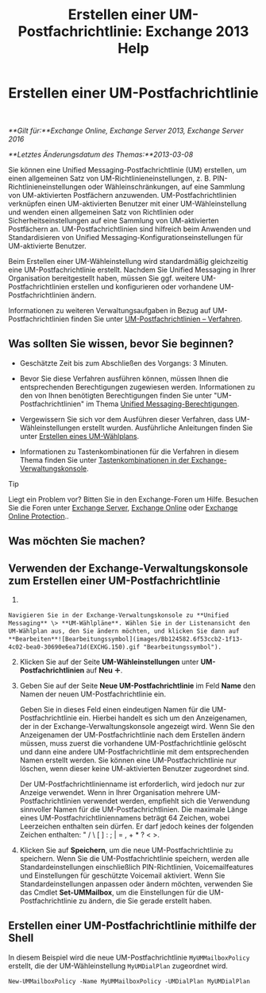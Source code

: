 ﻿---
title: 'Erstellen einer UM-Postfachrichtlinie: Exchange 2013 Help'
TOCTitle: Erstellen einer UM-Postfachrichtlinie
ms:assetid: 7f20874b-c46c-4505-9a78-f63eacb578ff
ms:mtpsurl: https://technet.microsoft.com/de-de/library/Bb123510(v=EXCHG.150)
ms:contentKeyID: 50554851
ms.date: 04/24/2018
mtps_version: v=EXCHG.150
f1_keywords:
- Microsoft.Exchange.Management.SnapIn.Esm.Servers.UnifiedMessaging.CreateUMMailboxPolicyWizardForm.CreateUMMailboxPolicyWizardPage
ms.translationtype: HT
---

# Erstellen einer UM-Postfachrichtlinie

 

_**Gilt für:**Exchange Online, Exchange Server 2013, Exchange Server 2016_

_**Letztes Änderungsdatum des Themas:**2013-03-08_

Sie können eine Unified Messaging-Postfachrichtlinie (UM) erstellen, um einen allgemeinen Satz von UM-Richtlinieneinstellungen, z. B. PIN-Richtlinieneinstellungen oder Wähleinschränkungen, auf eine Sammlung von UM-aktivierten Postfächern anzuwenden. UM-Postfachrichtlinien verknüpfen einen UM-aktivierten Benutzer mit einer UM-Wähleinstellung und wenden einen allgemeinen Satz von Richtlinien oder Sicherheitseinstellungen auf eine Sammlung von UM-aktivierten Postfächern an. UM-Postfachrichtlinien sind hilfreich beim Anwenden und Standardisieren von Unified Messaging-Konfigurationseinstellungen für UM-aktivierte Benutzer.

Beim Erstellen einer UM-Wähleinstellung wird standardmäßig gleichzeitig eine UM-Postfachrichtlinie erstellt. Nachdem Sie Unified Messaging in Ihrer Organisation bereitgestellt haben, müssen Sie ggf. weitere UM-Postfachrichtlinien erstellen und konfigurieren oder vorhandene UM-Postfachrichtlinien ändern.

Informationen zu weiteren Verwaltungsaufgaben in Bezug auf UM-Postfachrichtlinien finden Sie unter [UM-Postfachrichtlinien – Verfahren](um-mailbox-policy-procedures-exchange-2013-help.md).

## Was sollten Sie wissen, bevor Sie beginnen?

  - Geschätzte Zeit bis zum Abschließen des Vorgangs: 3 Minuten.

  - Bevor Sie diese Verfahren ausführen können, müssen Ihnen die entsprechenden Berechtigungen zugewiesen werden. Informationen zu den von Ihnen benötigten Berechtigungen finden Sie unter "UM-Postfachrichtlinien" im Thema [Unified Messaging-Berechtigungen](unified-messaging-permissions-exchange-2013-help.md).

  - Vergewissern Sie sich vor dem Ausführen dieser Verfahren, dass UM-Wähleinstellungen erstellt wurden. Ausführliche Anleitungen finden Sie unter [Erstellen eines UM-Wählplans](create-a-um-dial-plan-exchange-2013-help.md).

  - Informationen zu Tastenkombinationen für die Verfahren in diesem Thema finden Sie unter [Tastenkombinationen in der Exchange-Verwaltungskonsole](keyboard-shortcuts-in-the-exchange-admin-center-exchange-online-protection-help.md).


> [!TIP]
> Liegt ein Problem vor? Bitten Sie in den Exchange-Foren um Hilfe. Besuchen Sie die Foren unter <A href="https://go.microsoft.com/fwlink/p/?linkid=60612">Exchange Server</A>, <A href="https://go.microsoft.com/fwlink/p/?linkid=267542">Exchange Online</A> oder <A href="https://go.microsoft.com/fwlink/p/?linkid=285351">Exchange Online Protection</A>..



## Was möchten Sie machen?

## Verwenden der Exchange-Verwaltungskonsole zum Erstellen einer UM-Postfachrichtlinie

1.  
    
    Navigieren Sie in der Exchange-Verwaltungskonsole zu **Unified Messaging** \> **UM-Wählpläne**. Wählen Sie in der Listenansicht den UM-Wählplan aus, den Sie ändern möchten, und klicken Sie dann auf **Bearbeiten**![Bearbeitungssymbol](images/Bb124582.6f53ccb2-1f13-4c02-bea0-30690e6ea71d(EXCHG.150).gif "Bearbeitungssymbol").

2.  Klicken Sie auf der Seite **UM-Wähleinstellungen** unter **UM-Postfachrichtlinien** auf **Neu** ![Hinzufügen (Symbol)](images/JJ218640.c1e75329-d6d7-4073-a27d-498590bbb558(EXCHG.150).gif "Hinzufügen (Symbol)").

3.  Geben Sie auf der Seite **Neue UM-Postfachrichtlinie** im Feld **Name** den Namen der neuen UM-Postfachrichtlinie ein.
    
    Geben Sie in dieses Feld einen eindeutigen Namen für die UM-Postfachrichtlinie ein. Hierbei handelt es sich um den Anzeigenamen, der in der Exchange-Verwaltungskonsole angezeigt wird. Wenn Sie den Anzeigenamen der UM-Postfachrichtlinie nach dem Erstellen ändern müssen, muss zuerst die vorhandene UM-Postfachrichtlinie gelöscht und dann eine andere UM-Postfachrichtlinie mit dem entsprechenden Namen erstellt werden. Sie können eine UM-Postfachrichtlinie nur löschen, wenn dieser keine UM-aktivierten Benutzer zugeordnet sind.
    
    Der UM-Postfachrichtlinienname ist erforderlich, wird jedoch nur zur Anzeige verwendet. Wenn in Ihrer Organisation mehrere UM-Postfachrichtlinien verwendet werden, empfiehlt sich die Verwendung sinnvoller Namen für die UM-Postfachrichtlinien. Die maximale Länge eines UM-Postfachrichtliniennamens beträgt 64 Zeichen, wobei Leerzeichen enthalten sein dürfen. Er darf jedoch keines der folgenden Zeichen enthalten: " / \\ \[ \] : ; | = , + \* ? \< \>.

4.  Klicken Sie auf **Speichern**, um die neue UM-Postfachrichtlinie zu speichern. Wenn Sie die UM-Postfachrichtlinie speichern, werden alle Standardeinstellungen einschließlich PIN-Richtlinien, Voicemailfeatures und Einstellungen für geschützte Voicemail aktiviert. Wenn Sie Standardeinstellungen anpassen oder ändern möchten, verwenden Sie das Cmdlet **Set-UMMailbox**, um die Einstellungen für die UM-Postfachrichtlinie zu ändern, die Sie gerade erstellt haben.

## Erstellen einer UM-Postfachrichtlinie mithilfe der Shell

In diesem Beispiel wird die neue UM-Postfachrichtlinie `MyUMMailboxPolicy` erstellt, die der UM-Wähleinstellung `MyUMDialPlan` zugeordnet wird.

    New-UMMailboxPolicy -Name MyUMMailboxPolicy -UMDialPlan MyUMDialPlan

